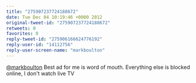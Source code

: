 ```yaml
---
title: "275907237724188672"
date: Tue Dec 04 10:19:46 +0000 2012
original-tweet-id: "275907237724188672"
retweets: 0
favorites: 0
reply-tweet-id: "275906166624776192"
reply-user-id: "14112756"
reply-user-screen-name: "markboulton"
---
```

<a href="https://twitter.com/markboulton">@markboulton</a> Best ad for me is word of mouth. Everything else is blocked online, I don't watch live TV
